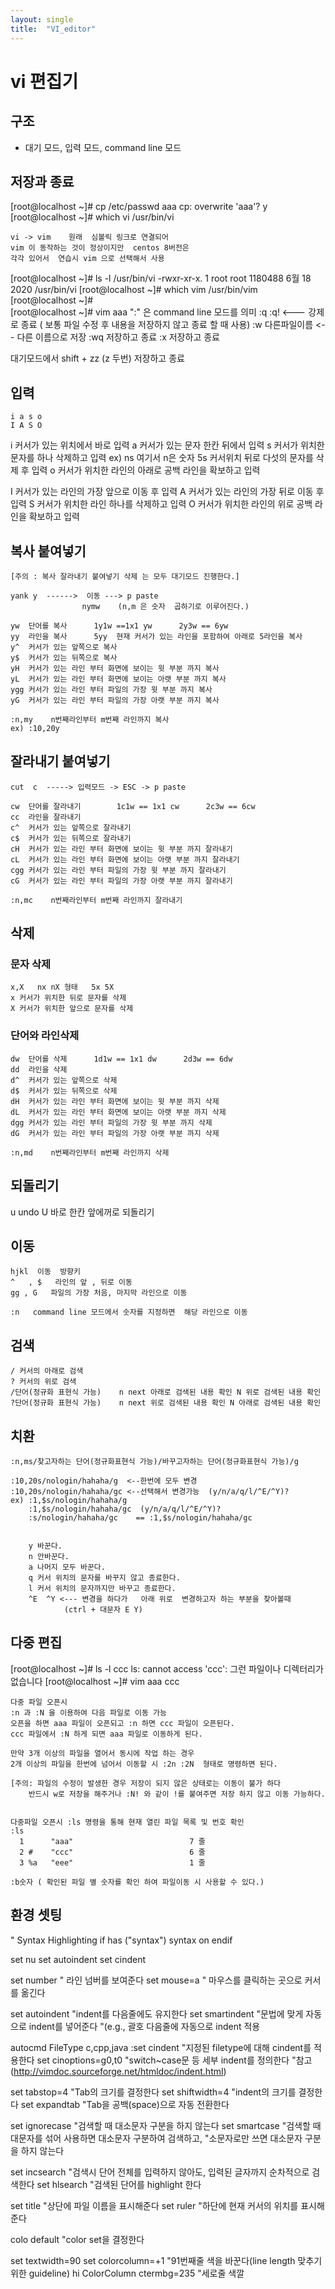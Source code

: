 ```yaml
---
layout: single
title:  "VI_editor"
---
```

# vi 편집기
## 구조
- 대기 모드, 입력 모드, command line 모드



## 저장과 종료
[root@localhost ~]# cp /etc/passwd aaa
cp: overwrite 'aaa'? y
[root@localhost ~]# which vi
/usr/bin/vi

	vi -> vim    원래  심볼릭 링크로 연결되어 
	vim 이 동작하는 것이 정상이지만  centos 8버전은
	각각 있어서  연습시 vim 으로 선택해서 사용
[root@localhost ~]# ls -l /usr/bin/vi
-rwxr-xr-x. 1 root root 1180488  6월 18  2020 /usr/bin/vi
[root@localhost ~]# which vim
/usr/bin/vim
[root@localhost ~]#  
[root@localhost ~]# vim  aaa
   ":" 은  command line 모드를 의미
:q 
:q!   <--- 강제로 종료 ( 보통 파일 수정 후 내용을 저장하지 않고 종료 할 때 사용)
:w 다른파일이름   <-- 다른 이름으로 저장
:wq  저장하고 종료
:x  저장하고 종료

대기모드에서  shift + zz (z 두번)  저장하고 종료

## 입력

	i a s o
	I A S O

i 커서가 있는 위치에서 바로 입력 
a 커서가 있는 문자 한칸 뒤에서 입력
s 커서가 위치한 문자를 하나 삭제하고 입력      ex) ns  여기서 n은 숫자   5s  커서위치 뒤로 다섯의 문자를 삭제 후 입력
o 커서가 위치한 라인의 아래로 공백 라인을 확보하고 입력

I 커서가 있는 라인의 가장 앞으로 이동 후 입력
A 커서가 있는 라인의 가장 뒤로 이동 후 입력
S 커서가 위치한 라인 하나를 삭제하고 입력
O 커서가 위치한 라인의 위로 공백 라인을 확보하고 입력

## 복사 붙여넣기
	[주의 : 복사 잘라내기 붙여넣기 삭제 는 모두 대기모드 진행한다.]

	yank y	------>  이동 ---> p paste
					nymw    (n,m 은 숫자  곱하기로 이루어진다.)

	yw  단어를 복사		1y1w ==1x1 yw      2y3w == 6yw
	yy  라인을 복사		5yy  현재 커서가 있는 라인을 포함하여 아래로 5라인을 복사
	y^  커서가 있는 앞쪽으로 복사
	y$  커서가 있는 뒤쪽으로 복사
	yH  커서가 있는 라인 부터 화면에 보이는 윗 부분 까지 복사
	yL  커서가 있는 라인 부터 화면에 보이는 아랫 부분 까지 복사
	ygg 커서가 있는 라인 부터 파일의 가장 윗 부분 까지 복사
	yG  커서가 있는 라인 부터 파일의 가장 아랫 부분 까지 복사 

	:n,my    n번째라인부터 m번째 라인까지 복사
	ex) :10,20y


## 잘라내기 붙여넣기
	cut  c	-----> 입력모드 -> ESC -> p paste

	cw  단어를 잘라내기		1c1w == 1x1 cw      2c3w == 6cw
	cc  라인을 잘라내기
	c^  커서가 있는 앞쪽으로 잘라내기
	c$  커서가 있는 뒤쪽으로 잘라내기
	cH  커서가 있는 라인 부터 화면에 보이는 윗 부분 까지 잘라내기
	cL  커서가 있는 라인 부터 화면에 보이는 아랫 부분 까지 잘라내기
	cgg 커서가 있는 라인 부터 파일의 가장 윗 부분 까지 잘라내기
	cG  커서가 있는 라인 부터 파일의 가장 아랫 부분 까지 잘라내기

	:n,mc    n번째라인부터 m번째 라인까지 잘라내기

## 삭제 
### 문자 삭제
	x,X   nx nX 형태   5x 5X
	x 커서가 위치한 뒤로 문자를 삭제
	X 커서가 위치한 앞으로 문자를 삭제


### 단어와 라인삭제
	dw  단어를 삭제		1d1w == 1x1 dw      2d3w == 6dw
	dd  라인을 삭제
	d^  커서가 있는 앞쪽으로 삭제
	d$  커서가 있는 뒤쪽으로 삭제
	dH  커서가 있는 라인 부터 화면에 보이는 윗 부분 까지 삭제
	dL  커서가 있는 라인 부터 화면에 보이는 아랫 부분 까지 삭제
	dgg 커서가 있는 라인 부터 파일의 가장 윗 부분 까지 삭제
	dG  커서가 있는 라인 부터 파일의 가장 아랫 부분 까지 삭제

	:n,md    n번째라인부터 m번째 라인까지 삭제


## 되돌리기
  u undo  U 바로 한칸 앞에꺼로 되돌리기

## 이동
	hjkl  이동  방향키
	^   , $   라인의 앞 , 뒤로 이동
	gg , G   파일의 가장 처음, 마지막 라인으로 이동

	:n   command line 모드에서 숫자를 지정하면  해당 라인으로 이동

## 검색
	/ 커서의 아래로 검색
	? 커서의 위로 검색
	/단어(정규화 표현식 가능)    n next 아래로 검색된 내용 확인 N 위로 검색된 내용 확인
	?단어(정규화 표현식 가능)    n next 위로 검색된 내용 확인 N 아래로 검색된 내용 확인	

## 치환
	:n,ms/찾고자하는 단어(정규화표현식 가능)/바꾸고자하는 단어(정규화표현식 가능)/g

	:10,20s/nologin/hahaha/g  <--한번에 모두 변경
	:10,20s/nologin/hahaha/gc <--선택해서 변경가능  (y/n/a/q/l/^E/^Y)?
	ex) :1,$s/nologin/hahaha/g
	    :1,$s/nologin/hahaha/gc  (y/n/a/q/l/^E/^Y)?
		:s/nologin/hahaha/gc	== :1,$s/nologin/hahaha/gc
			

		y 바꾼다.
		n 안바꾼다.
		a 나머지 모두 바꾼다.
		q 커서 위치의 문자를 바꾸지 않고 종료한다.
		l 커서 위치의 문자까지만 바꾸고 종료한다.
		^E  ^Y <--- 변경을 하다가   아래 위로  변경하고자 하는 부분을 찾아볼때
				(ctrl + 대문자 E Y)

	

## 다중 편집
[root@localhost ~]# ls -l ccc
ls: cannot access 'ccc': 그런 파일이나 디렉터리가 없습니다
[root@localhost ~]# vim aaa ccc

	다중 파일 오픈시 
	:n 과 :N 을 이용하여 다음 파일로 이동 가능
	오픈을 하면 aaa 파일이 오픈되고 :n 하면 ccc 파일이 오픈된다.
	ccc 파일에서 :N 하게 되면 aaa 파일로 이동하게 된다.
	
	만약 3개 이상의 파일을 열어서 동시에 작업 하는 경우
	2개 이상의 파일을 한번에 넘어서 이동할 시 :2n :2N  형태로 명령하면 된다.	

	[주의: 파일의 수정이 발생한 경우 저장이 되지 않은 상태로는 이동이 불가 하다
		반드시 w로 저장을 해주거나 :N! 와 같이 !를 붙여주면 저장 하지 않고 이동 가능하다.


	다중파일 오픈시 :ls 명령을 통해 현재 열린 파일 목록 및 번호 확인
	:ls
	  1      "aaa"                          7 줄
	  2 #    "ccc"                          6 줄
	  3 %a   "eee"                          1 줄

	:b숫자 ( 확인된 파일 별 숫자를 확인 하여 파일이동 시 사용할 수 있다.)


## 환경 셋팅
" Syntax Highlighting
if has ("syntax")
        syntax on
endif

set nu
set autoindent
set cindent


set number " 라인 넘버를 보여준다
set mouse=a " 마우스를 클릭하는 곳으로 커서를 옮긴다

set autoindent "indent를 다음줄에도 유지한다
set smartindent "문법에 맞게 자동으로 indent를 넣어준다
                "(e.g., 괄호 다음줄에 자동으로 indent 적용

autocmd FileType c,cpp,java :set cindent "지정된 filetype에 대해 cindent를 적용한다
set cinoptions=g0,t0 "switch~case문 등 세부 indent를 정의한다
                    "참고(http://vimdoc.sourceforge.net/htmldoc/indent.html)

set tabstop=4 "Tab의 크기를 결정한다
set shiftwidth=4 "indent의 크기를 결정한다
set expandtab "Tab을 공백(space)으로 자동 전환한다

set ignorecase "검색할 때 대소문자 구분을 하지 않는다
set smartcase "검색할 때 대문자를 섞어 사용하면 대소문자 구분하여 검색하고,
                "소문자로만 쓰면 대소문자 구분을 하지 않는다

set incsearch "검색시 단어 전체를 입력하지 않아도, 입력된 글자까지 순차적으로 검색한다
set hlsearch "검색된 단어를 highlight 한다

set title "상단에 파일 이름을 표시해준다
set ruler "하단에 현재 커서의 위치를 표시해준다

colo default "color set을 결정한다

set textwidth=90
set colorcolumn=+1 "91번째줄 색을 바꾼다(line length 맞추기 위한 guideline)
hi ColorColumn ctermbg=235 "세로줄 색깔
